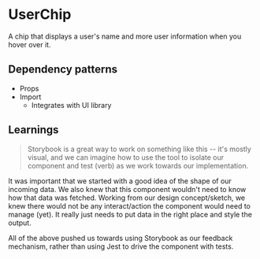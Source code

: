 # UserChip

A chip that displays a user's name and more user information when you hover over
it.

## Dependency patterns

- Props
- Import
  - Integrates with UI library

## Learnings

> Storybook is a great way to work on something like this -- it's mostly visual,
> and we can imagine how to use the tool to isolate our component and test
> (verb) as we work towards our implementation.

It was important that we started with a good idea of the shape of our incoming
data. We also knew that this component wouldn't need to know how that data was
fetched. Working from our design concept/sketch, we knew there would not be any
interact/action the component would need to manage (yet). It really just needs
to put data in the right place and style the output.

All of the above pushed us towards using Storybook as our feedback mechanism,
rather than using Jest to drive the component with tests.
